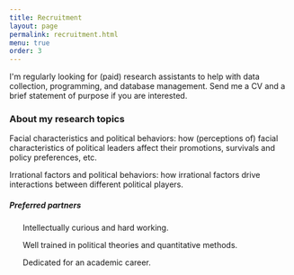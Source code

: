 ```yaml
---
title: Recruitment
layout: page
permalink: recruitment.html
menu: true
order: 3
---
```

I'm regularly looking for (paid) research assistants to help with data collection, programming, and database management. Send me a CV and a brief statement of purpose if you are interested. ​

<h3>About my research topics</h3>
<p>Facial characteristics and political behaviors: how (perceptions of) facial characteristics of political leaders affect their promotions, survivals and policy preferences, etc.</p>
<p>Irrational factors and political behaviors: how irrational factors drive interactions between different political players.</p>

<h5>Preferred partners</h5>
<ul>
<p>Intellectually curious and hard working.</p>

<p>Well trained in political theories and quantitative methods.</p>
<p>Dedicated for an academic career.</p>
</ul>

